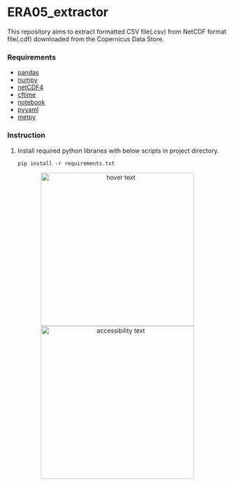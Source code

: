 # ERA05_extractor
This repository aims to extract formatted CSV file(.csv) from NetCDF format file(.cdf) downloaded from the Copernicus Data Store.



### Requirements
- [pandas](https://pandas.pydata.org/docs/getting_started/install.html)
- [numpy](https://numpy.org/install/)
- [netCDF4](https://github.com/Unidata/netcdf4-python)
- [cftime](https://unidata.github.io/cftime/installing.html)
- [notebook](https://jupyter.org/install)
- [pyyaml](https://pypi.org/project/PyYAML/)
- [metpy](https://unidata.github.io/MetPy/latest/userguide/installguide.html)


### Instruction 
1. Install required python libraries with below scripts in project directory.
   ```
   pip install -r requirements.txt
   ```

<p align="center">
  <img src="./src/blue_wind_engineering_logo.pnge" width="350" title="hover text">
  <img src="Logo" width="350" alt="accessibility text">
</p>
